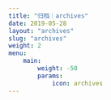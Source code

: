 ```yaml
---
title: "归档｜archives"
date: 2019-05-28
layout: "archives"
slug: "archives"
weight: 2
menu:
    main:
        weight: -50
        params: 
            icon: archives
---
```

